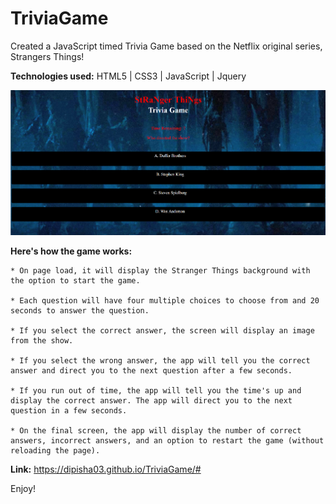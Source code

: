 # TriviaGame

Created a JavaScript timed Trivia Game based on the Netflix original series, Strangers Things!  

<b>Technologies used:</b> HTML5 | CSS3 | JavaScript | Jquery 

![Alt text](https://raw.githubusercontent.com/dipisha03/TriviaGame/master/assets/images/trivia.png "trivia")

<b>Here's how the game works:</b>

	* On page load, it will display the Stranger Things background with the option to start the game. 

	* Each question will have four multiple choices to choose from and 20 seconds to answer the question. 

	* If you select the correct answer, the screen will display an image from the show. 

	* If you select the wrong answer, the app will tell you the correct answer and direct you to the next question after a few seconds.  

	* If you run out of time, the app will tell you the time's up and display the correct answer. The app will direct you to the next question in a few seconds. 

	* On the final screen, the app will display the number of correct answers, incorrect answers, and an option to restart the game (without reloading the page).

<b>Link:</b> https://dipisha03.github.io/TriviaGame/#

Enjoy! 